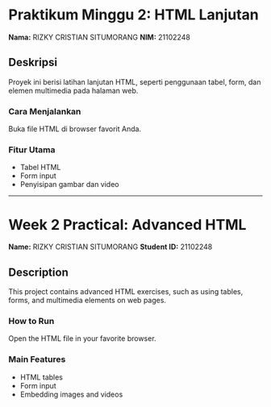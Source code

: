 # Praktikum Minggu 2: HTML Lanjutan

**Nama:** RIZKY CRISTIAN SITUMORANG
**NIM:** 21102248

## Deskripsi
Proyek ini berisi latihan lanjutan HTML, seperti penggunaan tabel, form, dan elemen multimedia pada halaman web.

### Cara Menjalankan
Buka file HTML di browser favorit Anda.

### Fitur Utama
- Tabel HTML
- Form input
- Penyisipan gambar dan video

---

# Week 2 Practical: Advanced HTML

**Name:** RIZKY CRISTIAN SITUMORANG
**Student ID:** 21102248

## Description
This project contains advanced HTML exercises, such as using tables, forms, and multimedia elements on web pages.

### How to Run
Open the HTML file in your favorite browser.

### Main Features
- HTML tables
- Form input
- Embedding images and videos
